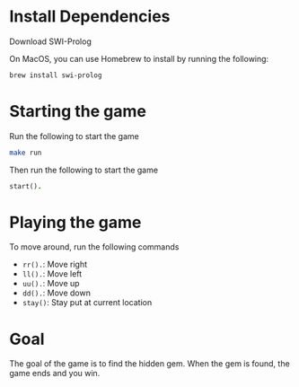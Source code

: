 # Install Dependencies

Download SWI-Prolog

On MacOS, you can use Homebrew to install by running the following:

```bash
brew install swi-prolog
```

# Starting the game

Run the following to start the game

```bash
make run
```

Then run the following to start the game

```prolog
start().
```

# Playing the game

To move around, run the following commands

* `rr().`: Move right
* `ll().`: Move left
* `uu().`: Move up
* `dd().`: Move down
* `stay()`: Stay put at current location

# Goal

The goal of the game is to find the hidden gem. When the gem is found, the game ends and you win.
